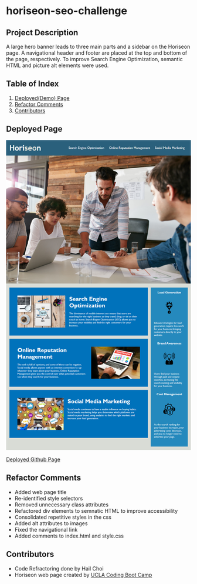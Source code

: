 # horiseon-seo-challenge
## Project Description
A large hero banner leads to three main parts and a sidebar on the Horiseon page. A navigational header and footer are placed at the top and bottom of the page, respectively. To improve Search Engine Optimization, semantic HTML and picture alt elements were used.

## Table of Index
1. [Deployed(Demo) Page](#deployed-page)
2. [Refactor Comments](#refactor-comments)
3. [Contributors](#contributors)

## Deployed Page

![Deployed Page Screenshot](./assets/images/webpage-demo.png)

[Deployed Github Page](https://hjchoi365.github.io/horiseon-seo-challenge)

## Refactor Comments
* Added web page title
* Re-identified style selectors
* Removed unnecessary class attributes
* Refactored div elements to semnatic HTML to improve accessibility
* Consolidated repetitive styles in the css
* Added alt attributes to images 
* Fixed the navigational link
* Added comments to index.html and style.css 


## Contributors
* Code Refractoring done by Hail Choi
* Horiseon web page created by [UCLA Coding Boot Camp](https://uclax.bootcampcontent.com/UCLA-Coding-Boot-Camp/UCLA-VIRT-FSF-FT-05-2022-U-LOLC/-/tree/main/01-HTML-Git-CSS/02-Challenge)
